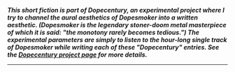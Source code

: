 ***This short fiction is part of Dopecentury, an experimental project where I try to channel the aural aesthetics of Dopesmoker into a written aesthetic. (Dopesmoker is the legendary stoner-doom metal masterpiece of which it is said: "the monotony rarely becomes tedious.") The experimental parameters are simply to listen to the hour-long single track of Dopesmoker while writing each of these "Dopecentury" entries. See the [Dopecentury project page](https://grannycart.net/dopecentury) for more details.***

[//]: # (Can this be done as an include file? So you can have one place to edit it for all dopecentury entires?)

--------------------------------------------------------------------------------

